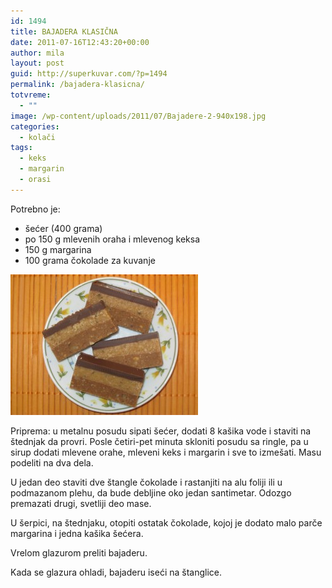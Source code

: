 ```yaml
---
id: 1494
title: BAJADERA KLASIČNA
date: 2011-07-16T12:43:20+00:00
author: mila
layout: post
guid: http://superkuvar.com/?p=1494
permalink: /bajadera-klasicna/
totvreme:
  - ""
image: /wp-content/uploads/2011/07/Bajadere-2-940x198.jpg
categories:
  - kolači
tags:
  - keks
  - margarin
  - orasi
---
```

Potrebno je:

  * šećer (400 grama)
  * po 150 g mlevenih oraha i mlevenog keksa
  * 150 g margarina
  * 100 grama čokolade za kuvanje

<img class="alignnone size-medium wp-image-2318" title="Bajadere 2" src="/wp-content/uploads/2011/07/Bajadere-2-300x225.jpg" alt="" width="300" height="225" /> 

Priprema: u metalnu posudu sipati šećer, dodati 8 kašika vode i staviti na štednjak da provri. Posle četiri-pet minuta skloniti posudu sa ringle, pa u sirup dodati mlevene orahe, mleveni keks i margarin i sve to izmešati. Masu podeliti na dva dela.

U jedan deo staviti dve štangle čokolade i rastanjiti na alu foliji ili u podmazanom plehu, da bude debljine oko jedan santimetar. Odozgo premazati drugi, svetliji deo mase.

U šerpici, na štednjaku, otopiti ostatak čokolade, kojoj je dodato malo parče margarina i jedna kašika šećera.

Vrelom glazurom preliti bajaderu.

Kada se glazura ohladi, bajaderu iseći na štanglice.
